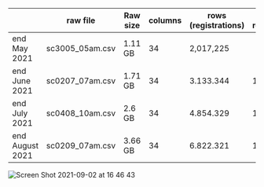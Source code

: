

|                 | raw file        | Raw size | columns | rows (registrations) | new registrations |
|-----------------|-----------------|----------|---------|----------------------|-------------------|
|   end May 2021  | sc3005_05am.csv |  1.11 GB |    34   |            2,017,225 |                   |
|  end June 2021  | sc0207_07am.csv |  1.71 GB |    34   |            3.133.344 |         1.116.119 |
|  end July 2021  | sc0408_10am.csv |  2.6 GB  |    34   |            4.854.329 |         1.720.985 |
| end August 2021 | sc0209_07am.csv |  3.66 GB |    34   |            6.822.321 |         1.967.992 |


![Screen Shot 2021-09-02 at 16 46 43](https://user-images.githubusercontent.com/39899585/131907104-fcb14ece-f298-4886-b63b-95e48c69dd50.png)

